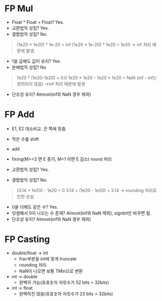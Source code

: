# FP Mul

- Float * Float = Float? Yes.
- 교환법칙 성립? Yes.
- 결합법칙 성립? No.
> (1e20 * 1e20) * 1e-20 = inf
> (1e20 * 1e-20) * 1e20 = 1e20
> -> inf 처리 때문에 발생.
- 1을 곱해도 값이 유지? Yes.
- 분배법칙 성립? No
> 1e20 * (1e20-1e20) = 0.0
> 1e20 * 1e20 - 1e20 * 1e20 = NaN (inf - inf는 정의되지 않음)
> ->inf 처리 때문에 발생
- 단조성 유지? Almost(inf와 NaN 경우 제외)

# FP Add

- E1, E2 대소비교. 큰 쪽에 맞춤
- 작은 수를 shift
- add
- fixing(M>=2 면 E 증가, M<1 이면 E 감소)
  round 처리

- 교환법칙 성립? Yes.
- 결합법칙 성립? No.
> (3.14 + 1e20) - 1e20 = 0
> 3.14 + (1e20 - 1e20) = 3.14
> -> rounding 처리로 인한 손실
- 0을 더해도 같은 수? Yes.
- 덧셈해서 0이 나오는 수 존재? Almost(inf와 NaN 제외), signbit만 바꾸면 됨.
- 단조성 유지? Almost(inf와 NaN 경우 제외)

# FP Casting

- double/float -> int
	- frac부분을 int에 맞게 truncate
	- rounding 처리
	- NaN이 나오면 보통 TMin으로 변환
- int -> double
	-  완벽히 가능(유효숫자 자릿수가 52 bits > 32bits)
- int -> float
	-  완벽하진 않음(유효숫자 자릿수가 23 bits > 32bits)
